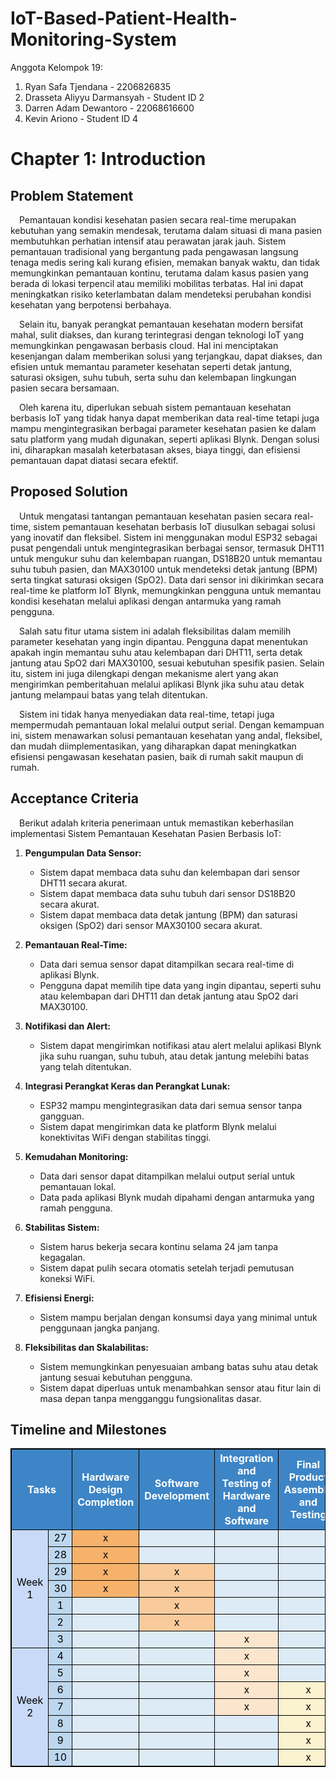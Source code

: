 # IoT-Based-Patient-Health-Monitoring-System

Anggota Kelompok 19:
1. Ryan Safa Tjendana - 2206826835
2. Drasseta Aliyyu Darmansyah - Student ID 2
3. Darren Adam Dewantoro - 22068616600
4. Kevin Ariono - Student ID 4

# Chapter 1: Introduction
## Problem Statement

&emsp;Pemantauan kondisi kesehatan pasien secara real-time merupakan kebutuhan yang semakin mendesak, terutama dalam situasi di mana pasien membutuhkan perhatian intensif atau perawatan jarak jauh. Sistem pemantauan tradisional yang bergantung pada pengawasan langsung tenaga medis sering kali kurang efisien, memakan banyak waktu, dan tidak memungkinkan pemantauan kontinu, terutama dalam kasus pasien yang berada di lokasi terpencil atau memiliki mobilitas terbatas. Hal ini dapat meningkatkan risiko keterlambatan dalam mendeteksi perubahan kondisi kesehatan yang berpotensi berbahaya.

&emsp;Selain itu, banyak perangkat pemantauan kesehatan modern bersifat mahal, sulit diakses, dan kurang terintegrasi dengan teknologi IoT yang memungkinkan pengawasan berbasis cloud. Hal ini menciptakan kesenjangan dalam memberikan solusi yang terjangkau, dapat diakses, dan efisien untuk memantau parameter kesehatan seperti detak jantung, saturasi oksigen, suhu tubuh, serta suhu dan kelembapan lingkungan pasien secara bersamaan.

&emsp;Oleh karena itu, diperlukan sebuah sistem pemantauan kesehatan berbasis IoT yang tidak hanya dapat memberikan data real-time tetapi juga mampu mengintegrasikan berbagai parameter kesehatan pasien ke dalam satu platform yang mudah digunakan, seperti aplikasi Blynk. Dengan solusi ini, diharapkan masalah keterbatasan akses, biaya tinggi, dan efisiensi pemantauan dapat diatasi secara efektif.


## Proposed Solution

&emsp;Untuk mengatasi tantangan pemantauan kesehatan pasien secara real-time, sistem pemantauan kesehatan berbasis IoT diusulkan sebagai solusi yang inovatif dan fleksibel. Sistem ini menggunakan modul ESP32 sebagai pusat pengendali untuk mengintegrasikan berbagai sensor, termasuk DHT11 untuk mengukur suhu dan kelembapan ruangan, DS18B20 untuk memantau suhu tubuh pasien, dan MAX30100 untuk mendeteksi detak jantung (BPM) serta tingkat saturasi oksigen (SpO2). Data dari sensor ini dikirimkan secara real-time ke platform IoT Blynk, memungkinkan pengguna untuk memantau kondisi kesehatan melalui aplikasi dengan antarmuka yang ramah pengguna.

&emsp;Salah satu fitur utama sistem ini adalah fleksibilitas dalam memilih parameter kesehatan yang ingin dipantau. Pengguna dapat menentukan apakah ingin memantau suhu atau kelembapan dari DHT11, serta detak jantung atau SpO2 dari MAX30100, sesuai kebutuhan spesifik pasien. Selain itu, sistem ini juga dilengkapi dengan mekanisme alert yang akan mengirimkan pemberitahuan melalui aplikasi Blynk jika suhu atau detak jantung melampaui batas yang telah ditentukan.

&emsp;Sistem ini tidak hanya menyediakan data real-time, tetapi juga mempermudah pemantauan lokal melalui output serial. Dengan kemampuan ini, sistem menawarkan solusi pemantauan kesehatan yang andal, fleksibel, dan mudah diimplementasikan, yang diharapkan dapat meningkatkan efisiensi pengawasan kesehatan pasien, baik di rumah sakit maupun di rumah.


## Acceptance Criteria

&emsp;Berikut adalah kriteria penerimaan untuk memastikan keberhasilan implementasi Sistem Pemantauan Kesehatan Pasien Berbasis IoT:

1. **Pengumpulan Data Sensor:**
    - Sistem dapat membaca data suhu dan kelembapan dari sensor DHT11 secara akurat.
    - Sistem dapat membaca data suhu tubuh dari sensor DS18B20 secara akurat.
    - Sistem dapat membaca data detak jantung (BPM) dan saturasi oksigen (SpO2) dari sensor MAX30100 secara akurat.

2. **Pemantauan Real-Time:**
    - Data dari semua sensor dapat ditampilkan secara real-time di aplikasi Blynk.
    - Pengguna dapat memilih tipe data yang ingin dipantau, seperti suhu atau kelembapan dari DHT11 dan detak jantung atau SpO2 dari MAX30100.

3. **Notifikasi dan Alert:**
    - Sistem dapat mengirimkan notifikasi atau alert melalui aplikasi Blynk jika suhu ruangan, suhu tubuh, atau detak jantung melebihi batas yang telah ditentukan.

4. **Integrasi Perangkat Keras dan Perangkat Lunak:**
    - ESP32 mampu mengintegrasikan data dari semua sensor tanpa gangguan.
    - Sistem dapat mengirimkan data ke platform Blynk melalui konektivitas WiFi dengan stabilitas tinggi.

5. **Kemudahan Monitoring:**
    - Data dari sensor dapat ditampilkan melalui output serial untuk pemantauan lokal.
    - Data pada aplikasi Blynk mudah dipahami dengan antarmuka yang ramah pengguna.

6. **Stabilitas Sistem:**
    - Sistem harus bekerja secara kontinu selama 24 jam tanpa kegagalan.
    - Sistem dapat pulih secara otomatis setelah terjadi pemutusan koneksi WiFi.

7. **Efisiensi Energi:**
    - Sistem mampu berjalan dengan konsumsi daya yang minimal untuk penggunaan jangka panjang.

8. **Fleksibilitas dan Skalabilitas:**
    - Sistem memungkinkan penyesuaian ambang batas suhu atau detak jantung sesuai kebutuhan pengguna.
    - Sistem dapat diperluas untuk menambahkan sensor atau fitur lain di masa depan tanpa mengganggu fungsionalitas dasar.

## Timeline and Milestones

<table style="border: 1px solid black; border-collapse: collapse;">
    <thead>
        <tr style="background-color: #3d85c6; color: #ffffff; border: 1px solid black;">
                <th colspan="2" style="text-align: center; border: 1px solid black;">Tasks</th>
                <th style="text-align: center; border: 1px solid black;">Hardware Design Completion</th>
                <th style="text-align: center; border: 1px solid black;">Software Development</th>
                <th style="text-align: center; border: 1px solid black;">Integration and Testing of Hardware and Software</th>
                <th style="text-align: center; border: 1px solid black;">Final Product Assembly and Testing</th>
        </tr>
    </thead>
    <tbody>
        <tr>
                <td rowspan="7" style="text-align: center; background-color: #c9daf8; color: #000000; border: 1px solid black;">Week 1</td>
                <td style="text-align: center; background-color: #bdd7ee; color: #000000; border: 1px solid black;">27</td>
                <td style="text-align: center; background-color: #f6b26b; color: #000000; border: 1px solid black;">x</td>
                <td style="background-color: #ddebf7; border: 1px solid black;"></td>
                <td style="background-color: #ddebf7; border: 1px solid black;"></td>
                <td style="background-color: #ddebf7; border: 1px solid black;"></td>
        </tr>
        <tr>
                <td style="text-align: center; background-color: #bdd7ee; color: #000000; border: 1px solid black;">28</td>
                <td style="text-align: center; background-color: #f6b26b; color: #000000; border: 1px solid black;">x</td>
                <td style="background-color: #ddebf7; border: 1px solid black;"></td>
                <td style="background-color: #ddebf7; border: 1px solid black;"></td>
                <td style="background-color: #ddebf7; border: 1px solid black;"></td>
        </tr>
        <tr>
                <td style="text-align: center; background-color: #bdd7ee; color: #000000; border: 1px solid black;">29</td>
                <td style="text-align: center; background-color: #f6b26b; color: #000000; border: 1px solid black;">x</td>
                <td style="text-align: center; background-color: #f9cb9c; color: #000000; border: 1px solid black;">x</td>
                <td style="background-color: #ddebf7; border: 1px solid black;"></td>
                <td style="background-color: #ddebf7; border: 1px solid black;"></td>
        </tr>
        <tr>
                <td style="text-align: center; background-color: #bdd7ee; color: #000000; border: 1px solid black;">30</td>
                <td style="text-align: center; background-color: #f6b26b; color: #000000; border: 1px solid black;">x</td>
                <td style="text-align: center; background-color: #f9cb9c; color: #000000; border: 1px solid black;">x</td>
                <td style="background-color: #ddebf7; border: 1px solid black;"></td>
                <td style="background-color: #ddebf7; border: 1px solid black;"></td>
        </tr>
        <tr>
                <td style="text-align: center; background-color: #bdd7ee; color: #000000; border: 1px solid black;">1</td>
                <td style="background-color: #ddebf7; border: 1px solid black;"></td>
                <td style="text-align: center; background-color: #f9cb9c; color: #000000; border: 1px solid black;">x</td>
                <td style="background-color: #ddebf7; border: 1px solid black;"></td>
                <td style="background-color: #ddebf7; border: 1px solid black;"></td>
        </tr>
        <tr>
                <td style="text-align: center; background-color: #bdd7ee; color: #000000; border: 1px solid black;">2</td>
                <td style="background-color: #ddebf7; border: 1px solid black;"></td>
                <td style="text-align: center; background-color: #f9cb9c; color: #000000; border: 1px solid black;">x</td>
                <td style="background-color: #ddebf7; border: 1px solid black;"></td>
                <td style="background-color: #ddebf7; border: 1px solid black;"></td>
        </tr>
        <tr>
                <td style="text-align: center; background-color: #bdd7ee; color: #000000; border: 1px solid black;">3</td>
                <td style="background-color: #ddebf7; border: 1px solid black;"></td>
                <td style="background-color: #ddebf7; border: 1px solid black;"></td>
                <td style="text-align: center; background-color: #fce5cd; color: #000000; border: 1px solid black;">x</td>
                <td style="background-color: #ddebf7; border: 1px solid black;"></td>
        </tr>
        <tr>
                <td rowspan="7" style="text-align: center; background-color: #c9daf8; color: #000000; border: 1px solid black;">Week 2</td>
                <td style="text-align: center; background-color: #bdd7ee; color: #000000; border: 1px solid black;">4</td>
                <td style="background-color: #ddebf7; border: 1px solid black;"></td>
                <td style="background-color: #ddebf7; border: 1px solid black;"></td>
                <td style="text-align: center; background-color: #fce5cd; color: #000000; border: 1px solid black;">x</td>
                <td style="background-color: #ddebf7; border: 1px solid black;"></td>
        </tr>
        <tr>
                <td style="text-align: center; background-color: #bdd7ee; color: #000000; border: 1px solid black;">5</td>
                <td style="background-color: #ddebf7; border: 1px solid black;"></td>
                <td style="background-color: #ddebf7; border: 1px solid black;"></td>
                <td style="text-align: center; background-color: #fce5cd; color: #000000; border: 1px solid black;">x</td>
                <td style="background-color: #ddebf7; border: 1px solid black;"></td>
        </tr>
        <tr>
                <td style="text-align: center; background-color: #bdd7ee; color: #000000; border: 1px solid black;">6</td>
                <td style="background-color: #ddebf7; border: 1px solid black;"></td>
                <td style="background-color: #ddebf7; border: 1px solid black;"></td>
                <td style="text-align: center; background-color: #fce5cd; color: #000000; border: 1px solid black;">x</td>
                <td style="text-align: center; background-color: #fbf2d0; color: #000000; border: 1px solid black;">x</td>
        </tr>
        <tr>
                <td style="text-align: center; background-color: #bdd7ee; color: #000000; border: 1px solid black;">7</td>
                <td style="background-color: #ddebf7; border: 1px solid black;"></td>
                <td style="background-color: #ddebf7; border: 1px solid black;"></td>
                <td style="text-align: center; background-color: #fce5cd; color: #000000; border: 1px solid black;">x</td>
                <td style="text-align: center; background-color: #fbf2d0; color: #000000; border: 1px solid black;">x</td>
        </tr>
        <tr>
                <td style="text-align: center; background-color: #bdd7ee; color: #000000; border: 1px solid black;">8</td>
                <td style="background-color: #ddebf7; border: 1px solid black;"></td>
                <td style="background-color: #ddebf7; border: 1px solid black;"></td>
                <td style="background-color: #ddebf7; border: 1px solid black;"></td>
                <td style="text-align: center; background-color: #fbf2d0; color: #000000; border: 1px solid black;">x</td>
        </tr>
        <tr>
                <td style="text-align: center; background-color: #bdd7ee; color: #000000; border: 1px solid black;">9</td>
                <td style="background-color: #ddebf7; border: 1px solid black;"></td>
                <td style="background-color: #ddebf7; border: 1px solid black;"></td>
                <td style="background-color: #ddebf7; border: 1px solid black;"></td>
                <td style="text-align: center; background-color: #fbf2d0; color: #000000; border: 1px solid black;">x</td>
        </tr>
        <tr>
                <td style="text-align: center; background-color: #bdd7ee; color: #000000; border: 1px solid black;">10</td>
                <td style="background-color: #ddebf7; border: 1px solid black;"></td>
                <td style="background-color: #ddebf7; border: 1px solid black;"></td>
                <td style="background-color: #ddebf7; border: 1px solid black;"></td>
                <td style="text-align: center; background-color: #fbf2d0; color: #000000; border: 1px solid black;">x</td>
        </tr>
    </tbody>
</table>

